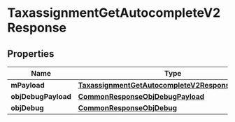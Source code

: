 

# TaxassignmentGetAutocompleteV2Response

## Properties

Name | Type | Description | Notes
------------ | ------------- | ------------- | -------------
**mPayload** | [**TaxassignmentGetAutocompleteV2ResponseMPayload**](TaxassignmentGetAutocompleteV2ResponseMPayload.md) |  | 
**objDebugPayload** | [**CommonResponseObjDebugPayload**](CommonResponseObjDebugPayload.md) |  |  [optional]
**objDebug** | [**CommonResponseObjDebug**](CommonResponseObjDebug.md) |  |  [optional]




